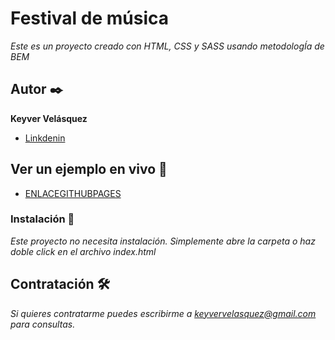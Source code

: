 # Festival de música 

_Este es un proyecto creado con HTML, CSS y SASS usando metodologÍa de BEM_

## Autor ✒️

 **Keyver Velásquez** 
 - [Linkdenin](https://www.linkedin.com/in/keyvervelasquez/)

## Ver un ejemplo en vivo 🚀

* [ENLACEGITHUBPAGES](https://ENLACEGITHUBPAGES.org/)

### Instalación 🔧

_Este proyecto no necesita instalación. Simplemente abre la carpeta o haz doble click en el archivo index.html_

## Contratación 🛠️

_Si quieres contratarme puedes escribirme a keyvervelasquez@gmail.com para consultas._

